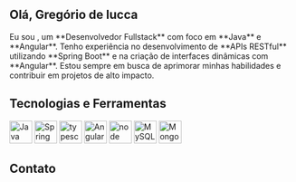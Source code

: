 <section>
  <h1>Olá, Gregório de lucca</h1>
  <p> Eu sou , um **Desenvolvedor Fullstack** com foco em **Java** e **Angular**. Tenho experiência no desenvolvimento de **APIs RESTful** utilizando **Spring Boot** e na criação de interfaces dinâmicas com **Angular**. Estou sempre em busca de aprimorar minhas habilidades e contribuir em projetos de alto impacto.</p>
</section>

<section align="left">
  <h2>Tecnologias e Ferramentas</h2>
 <div>
    <p>
      <img src="https://cdn.jsdelivr.net/gh/devicons/devicon/icons/java/java-original-wordmark.svg" title="Java" alt="Java" width="40" height="40">
      <img src="https://cdn.jsdelivr.net/gh/devicons/devicon/icons/spring/spring-original-wordmark.svg" title="Spring"  alt="Spring" width="40" height="40">
      <img src="https://cdn.jsdelivr.net/gh/devicons/devicon@latest/icons/typescript/typescript-original.svg" title="tyepscript" alt="typescript" width="40" height="40">
      <img src="https://cdn.jsdelivr.net/gh/devicons/devicon@latest/icons/angular/angular-original.svg" title="Angular" alt="Angular" width="40" height="40">
       <img src="https://cdn.jsdelivr.net/gh/devicons/devicon@latest/icons/nodejs/nodejs-plain-wordmark.svg" title="node" alt="node" width="40" height="40">
      <img src="https://cdn.jsdelivr.net/gh/devicons/devicon@latest/icons/mysql/mysql-original.svg" title="Mysql" alt="MySQL" width="40" height="40">
      <img src="https://cdn.jsdelivr.net/gh/devicons/devicon/icons/mongodb/mongodb-original-wordmark.svg" title="Mongodb" alt="MongoDB" width="40" height="40">
    </p>
  </div>
</section>

<section>
  <h2>Contato</h2>
</section>
